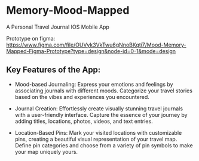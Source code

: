 # Memory-Mood-Mapped
A Personal Travel Journal IOS Mobile App

Prototype on figma: https://www.figma.com/file/OUVyk3VkTwu6gNnoBKqti7/Mood-Memory-Mapped-Figma-Prototype?type=design&node-id=0-1&mode=design 



## Key Features of the App:

- Mood-based Journaling:
Express your emotions and feelings by associating journals with different moods.
Categorize your travel stories based on the vibes and experiences you encountered.

- Journal Creation:
Effortlessly create visually stunning travel journals with a user-friendly interface.
Capture the essence of your journey by adding titles, locations, photos, videos, and text entries.

- Location-Based Pins:
Mark your visited locations with customizable pins, creating a beautiful visual representation of your travel map.
Define pin categories and choose from a variety of pin symbols to make your map uniquely yours.



